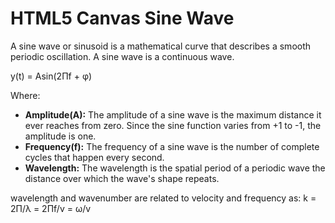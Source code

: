 # HTML5 Canvas Sine Wave

A sine wave or sinusoid is a mathematical curve that describes a smooth periodic oscillation. A sine wave is a continuous wave.

y(t) = Asin(2<span>&#928;</span>f + <span>&phi;</span>)

Where:

- **Amplitude(A):**
The amplitude of a sine wave is the maximum distance it ever reaches from zero. Since the sine function varies from +1 to -1, the amplitude is one. 
- **Frequency(f):**
The frequency of a sine wave is the number of complete cycles that happen every second.
- **Wavelength:**
The wavelength is the spatial period of a periodic wave the distance over which the wave's shape repeats.

 wavelength and wavenumber are related to velocity and frequency as: 
 k = 2<span>&#928;</span>/<span>&lambda;</span> = 2<span>&#928;</span>f/v = <span>&omega;</span>/v
